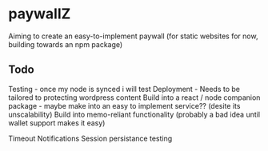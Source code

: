 # paywallZ

Aiming to create an easy-to-implement paywall (for static websites for now, building towards an npm package)

## Todo

Testing - once my node is synced i will test
Deployment - Needs to be tailored to protecting wordpress content
Build into a react / node companion package - maybe make into an easy to implement service?? (desite its unscalability)
Build into memo-reliant functionality (probably a bad idea until wallet support makes it easy)

Timeout Notifications
Session persistance testing

